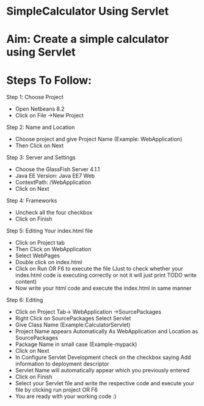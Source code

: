 # SimpleCalculator Using Servlet
# Aim: Create a simple calculator using Servlet





# Steps To Follow:

Step 1: Choose Project
* Open Netbeans 8.2
* Click on File ->New Project



Step 2: Name and Location
* Choose project and give Project Name (Example: WebApplication)
*	Then Click on Next


Step 3: Server and Settings
*	Choose the GlassFish Server 4.1.1
*	Java EE Version: Java EE7 Web
*	ContextPath: /WebApplication
*	Click on Next


Step 4: Frameworks
*	Uncheck all the four checkbox
*	Click on Finish


Step 5: Editing Your index.html file
*	Click on Project tab 
*	Then Click on WebApplication 
*	Select WebPages 
*	Double click on index.html
*	Click on Run OR F6 to execute the file (Just to check whether your index.html code is executing correctly or not it will just print TODO write content)
* Now write your html code and execute the index.html in same manner
 
 
 Step 6: Editing 
 * Click on Project Tab-> WebApplication ->SourcePackages 
 * Right Click on SourcePackages Select Servlet
 * Give Class Name (Example:CalculatorServlet)
 * Project Name appears Automatically As WebApplication and Location as SourcePackages
 * Package Name in small case (Example-mypack)
 * Click on Next
 * In Configure Servlet Development check on the checkbox saying Add information to deployment descriptor
 * Servlet Name will automatically appear which you previously entered
 * Click on Finish
 * Select your Servlet file and write the respective code and execute your file by clicking run project OR F6 
 * You are ready with your working code :)
 
